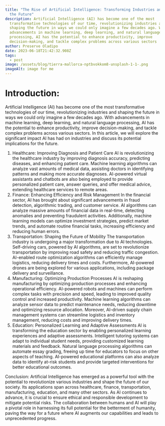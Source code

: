 ```yaml
---
title: "The Rise of Artificial Intelligence: Transforming Industries and Shaping
  the Future"
description: Artificial Intelligence (AI) has become one of the most
  transformative technologies of our time, revolutionizing industries and
  shaping the future in ways we could only imagine a few decades ago. With
  advancements in machine learning, deep learning, and natural language
  processing, AI has the potential to enhance productivity, improve
  decision-making, and tackle complex problems across various sectors
author: Preserve Oladipo
date: 2023-06-18T21:42:32.908Z
tags:
  - post
image: /assets/blog/tierra-mallorca-nptbvokkom8-unsplash-1-1-.png
imageAlt: image for me
---
```

<!--StartFragment-->

# Introduction: 

Artificial Intelligence (AI) has become one of the most transformative technologies of our time, revolutionizing industries and shaping the future in ways we could only imagine a few decades ago. With advancements in machine learning, deep learning, and natural language processing, AI has the potential to enhance productivity, improve decision-making, and tackle complex problems across various sectors. In this article, we will explore the significant impact AI has had on industries and discuss its potential implications for the future.

1. Healthcare: Improving Diagnosis and Patient Care AI is revolutionizing the healthcare industry by improving diagnosis accuracy, predicting diseases, and enhancing patient care. Machine learning algorithms can analyze vast amounts of medical data, assisting doctors in identifying patterns and making more accurate diagnoses. AI-powered virtual assistants and chatbots are also being employed to provide personalized patient care, answer queries, and offer medical advice, extending healthcare services to remote areas.
2. Finance: Enhancing Efficiency and Risk Management In the financial sector, AI has brought about significant advancements in fraud detection, algorithmic trading, and customer service. AI algorithms can analyze massive amounts of financial data in real-time, detecting anomalies and preventing fraudulent activities. Additionally, machine learning models can optimize investment strategies, predict market trends, and automate routine financial tasks, increasing efficiency and reducing human errors.
3. Transportation: Shaping the Future of Mobility The transportation industry is undergoing a major transformation due to AI technologies. Self-driving cars, powered by AI algorithms, are set to revolutionize transportation by improving road safety and reducing traffic congestion. AI-enabled route optimization algorithms can efficiently manage logistics, reducing delivery times and costs. Furthermore, AI-powered drones are being explored for various applications, including package delivery and surveillance.
4. Manufacturing: Optimizing Production Processes AI is reshaping manufacturing by optimizing production processes and enhancing operational efficiency. AI-powered robots and machines can perform complex tasks with precision and speed, leading to improved quality control and increased productivity. Machine learning algorithms can analyze sensor data to predict maintenance needs, reducing downtime and optimizing resource allocation. Moreover, AI-driven supply chain management systems can streamline logistics and inventory management, reducing costs and improving delivery times.
5. Education: Personalized Learning and Adaptive Assessments AI is transforming the education sector by enabling personalized learning experiences and adaptive assessments. Intelligent tutoring systems can adapt to individual student needs, providing customized learning materials and feedback. Natural language processing algorithms can automate essay grading, freeing up time for educators to focus on other aspects of teaching. AI-powered educational platforms can also analyze data to identify at-risk students and provide targeted interventions for better educational outcomes.

Conclusion: Artificial Intelligence has emerged as a powerful tool with the potential to revolutionize various industries and shape the future of our society. Its applications span across healthcare, finance, transportation, manufacturing, education, and many other sectors. As AI continues to advance, it is crucial to ensure ethical and responsible development to mitigate potential risks. The collaboration between humans and AI will play a pivotal role in harnessing its full potential for the betterment of humanity, paving the way for a future where AI augments our capabilities and leads to unprecedented progress.



<!--EndFragment-->
